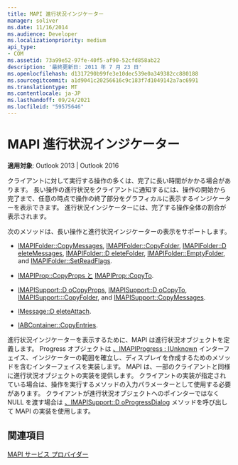 ```yaml
---
title: MAPI 進行状況インジケーター
manager: soliver
ms.date: 11/16/2014
ms.audience: Developer
ms.localizationpriority: medium
api_type:
- COM
ms.assetid: 73a99e52-97fe-40f5-af90-52cfd858ab22
description: '最終更新日: 2011 年 7 月 23 日'
ms.openlocfilehash: d1317290b99fe3e10dec539e0a349382cc880188
ms.sourcegitcommit: a1d9041c20256616c9c183f7d1049142a7ac6991
ms.translationtype: MT
ms.contentlocale: ja-JP
ms.lasthandoff: 09/24/2021
ms.locfileid: "59575646"
---
```

# <a name="mapi-progress-indicators"></a>MAPI 進行状況インジケーター

  
  
**適用対象**: Outlook 2013 | Outlook 2016 
  
クライアントに対して実行する操作の多くは、完了に長い時間がかかる場合があります。 長い操作の進行状況をクライアントに通知するには、操作の開始から完了まで、任意の時点で操作の終了部分をグラフィカルに表示するインジケーターを表示できます。 進行状況インジケーターには、完了する操作全体の割合が表示されます。
  
次のメソッドは、長い操作と進行状況インジケーターの表示をサポートします。
  
- [IMAPIFolder::CopyMessages](imapifolder-copymessages.md), [IMAPIFolder::CopyFolder](imapifolder-copyfolder.md), [IMAPIFolder::D eleteMessages](imapifolder-deletemessages.md), [IMAPIFolder::D eleteFolder](imapifolder-deletefolder.md), [IMAPIFolder::EmptyFolder](imapifolder-emptyfolder.md), and [IMAPIFolder::SetReadFlags](imapifolder-setreadflags.md).
    
- [IMAPIProp::CopyProps と](imapiprop-copyprops.md) [IMAPIProp::CopyTo](imapiprop-copyto.md).
    
- [IMAPISupport::D oCopyProps](imapisupport-docopyprops.md), [IMAPISupport::D oCopyTo](imapisupport-docopyto.md), [IMAPISupport:::CopyFolder](imapisupport-copyfolder.md), and [IMAPISupport::CopyMessages](imapisupport-copymessages.md).
    
- [IMessage::D eleteAttach](imessage-deleteattach.md).
    
- [IABContainer::CopyEntries](iabcontainer-copyentries.md).
    
進行状況インジケーターを表示するために、MAPI は進行状況オブジェクトを定義します。 Progress オブジェクトは [、IMAPIProgress : IUnknown](imapiprogressiunknown.md) インターフェイス、インジケーターの範囲を確立し、ディスプレイを作成するためのメソッドを含むインターフェイスを実装します。 MAPI は、一部のクライアントと同様に進行状況オブジェクトの実装を提供します。 クライアントの実装が指定されている場合は、操作を実行するメソッドの入力パラメーターとして使用する必要があります。 クライアントが進行状況オブジェクトへのポインターではなく NULL を渡す場合は [、IMAPISupport::D oProgressDialog](imapisupport-doprogressdialog.md) メソッドを呼び出して MAPI の実装を使用します。 
  
## <a name="see-also"></a>関連項目



[MAPI サービス プロバイダー](mapi-service-providers.md)

